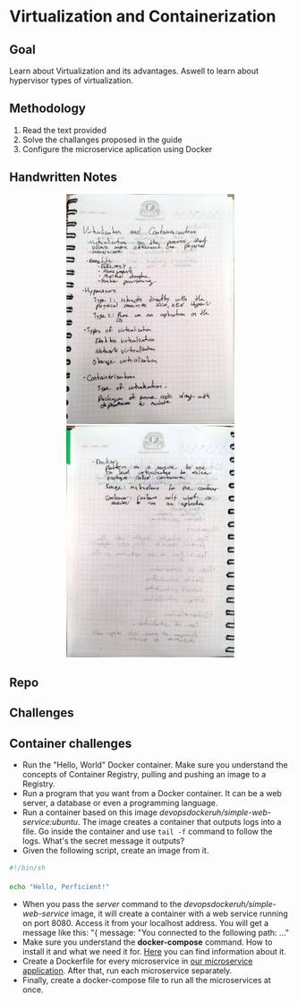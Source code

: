 # Virtualization and Containerization

## Goal 
Learn about Virtualization and its advantages. Aswell to learn about hypervisor types of virtualization. 
## Methodology 
  1) Read the text provided
  2) Solve the challanges proposed in the guide
  3) Configure the microservice aplication using Docker

## Handwritten Notes 
<p align="center">
    <img style = "width:300px" src="imgs/hw_notes/hw_notes_1.jpg">
    <img style = "width:300px" src="imgs/hw_notes/hw_notes_2.jpg">
</p>

## Repo 


## Challenges 
## Container challenges

* Run the "Hello, World" Docker container. Make sure you understand the concepts of Container Registry, pulling and pushing an image to a Registry.
* Run a program that you want from a Docker container. It can be a web server, a database or even a programming language. 
* Run a container based on this image *devopsdockeruh/simple-web-service:ubuntu*. The image creates a container that outputs logs into a file. Go inside the container and use `tail -f` command to follow the logs. What's the secret message it outputs?
* Given the following script, create an image from it. 
```bash
#!/bin/sh

echo "Hello, Perficient!"
```
* When you pass the *server* command to the *devopsdockeruh/simple-web-service* image, it will create a container with a web service running on port 8080. Access it from your localhost address. You will get a message like this: "{ message: "You connected to the following path: ..."
* Make sure you understand the **docker-compose** command. How to install it and what we need it for. [Here](https://www.baeldung.com/ops/docker-compose) you can find information about it.
* Create a Dockerfile for every microservice in [our microservice application](https://github.com/bortizf/microservice-app-example). After that, run each microservice separately.
* Finally, create a docker-compose file to run all the microservices at once.


